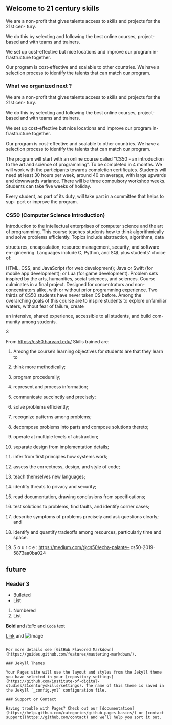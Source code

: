 ## Welcome to 21 century skills

We are a non-profit that gives talents access to skills and projects for the 21st cen-
tury.

We do this by selecting and following the best online courses, project-based
and with teams and trainers.

We set up cost-effective but nice locations and improve our program in-
frastructure together.

Our program is cost-effective and scalable to other countries.
We have a selection process to identify the talents that can match our program.

### What we organized next ?

We are a non-profit that gives talents access to skills and projects for the 21st cen-
tury.

We do this by selecting and following the best online courses, project-based
and with teams and trainers.

We set up cost-effective but nice locations and improve our program in-
frastructure together.

Our program is cost-effective and scalable to other countries.
We have a selection process to identify the talents that can match our program.

The program will start with an online course called “CS50 - an introduction to the
art and science of programming”. To be completed in 4 months. We will work with
the participants towards completion certificates.
Students will need at least 30 hours per week, around 40 on average, with
large upwards and downwards variance.
There will be three compulsory workshop weeks. Students can take five weeks
of holiday.

Every student, as part of its duty, will take part in a committee that helps to sup-
port or improve the program.
### CS50 (Computer Science Introduction)

Introduction to the intellectual enterprises of computer science and the art
of programming. This course teaches students how to think algorithmically
and solve problems efficiently. Topics include abstraction, algorithms, data

structures, encapsulation, resource management, security, and software en-
gineering. Languages include C, Python, and SQL plus students’ choice of:

HTML, CSS, and JavaScript (for web development); Java or Swift (for mobile
app development); or Lua (for game development). Problem sets inspired
by the arts, humanities, social sciences, and sciences. Course culminates in
a final project. Designed for concentrators and non-concentrators alike, with
or without prior programming experience. Two thirds of CS50 students have
never taken CS before. Among the overarching goals of this course are to
inspire students to explore unfamiliar waters, without fear of failure, create

an intensive, shared experience, accessible to all students, and build com-
munity among students.

3

From https://cs50.harvard.edu/
Skills trained are:
1. Among the course’s learning objectives for students are that they learn
to
2. think more methodically;
3. program procedurally;
4. represent and process information;
5. communicate succinctly and precisely;
6. solve problems efficiently;
7. recognize patterns among problems;
8. decompose problems into parts and compose solutions thereto;
9. operate at multiple levels of abstraction;
10. separate design from implementation details;
11. infer from first principles how systems work;
12. assess the correctness, design, and style of code;
13. teach themselves new languages;
14. identify threats to privacy and security;
15. read documentation, drawing conclusions from specifications;
16. test solutions to problems, find faults, and identify corner cases;
17. describe symptoms of problems precisely and ask questions clearly;
and
18. identify and quantify tradeoffs among resources, particularly time and
space.

19. S o u r c e : https://medium.com/@cs50/echa-palante-
cs50-2019-5873aa0ba024



## future
### Header 3

- Bulleted
- List

1. Numbered
2. List

**Bold** and _Italic_ and `Code` text

[Link](url) and ![Image](src)
```

For more details see [GitHub Flavored Markdown](https://guides.github.com/features/mastering-markdown/).

### Jekyll Themes

Your Pages site will use the layout and styles from the Jekyll theme you have selected in your [repository settings](https://github.com/institute-of-digital-studies/21centuryskills/settings). The name of this theme is saved in the Jekyll `_config.yml` configuration file.

### Support or Contact

Having trouble with Pages? Check out our [documentation](https://help.github.com/categories/github-pages-basics/) or [contact support](https://github.com/contact) and we’ll help you sort it out.
